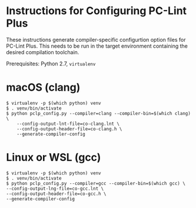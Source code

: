 # Instructions for Configuring PC-Lint Plus

These instructions generate compiler-specific configurtion option files for
PC-Lint Plus. This needs to be run in the target environment containing the
desired compilation toolchain.

Prerequisites: Python 2.7, `virtualenv`

# macOS (clang)

    $ virtualenv -p $(which python) venv
    $ . venv/bin/activate
    $ python pclp_config.py --compiler=clang --compiler-bin=$(which clang) \
        --config-output-lnt-file=co-clang.lnt \
        --config-output-header-file=co-clang.h \
        --generate-compiler-config

# Linux or WSL (gcc)

    $ virtualenv -p $(which python) venv
    $ . venv/bin/activate
    $ python pclp_config.py --compiler=gcc --compiler-bin=$(which gcc) \
    --config-output-lng-file=co-gcc.lnt \
    --config-output-header-file=co-gcc.h \
    --generate-compiler-config
